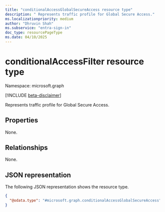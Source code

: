 ```yaml
---
title: "conditionalAccessGlobalSecureAccess resource type"
description: " Represents traffic profile for Global Secure Access."
ms.localizationpriority: medium
author: "Dhruvin Shah"
ms.subservice: "entra-sign-in"
doc_type: resourcePageType
ms.date: 04/10/2025
---
```


# conditionalAccessFilter resource type

Namespace: microsoft.graph

[!INCLUDE [beta-disclaimer](../../includes/beta-disclaimer.md)]

Represents traffic profile for Global Secure Access.

## Properties

None.

## Relationships

None.

## JSON representation

The following JSON representation shows the resource type.

<!-- { "blockType": "resource", "@odata.type": "microsoft.graph.conditionalAccessGlobalSecureAccess" } -->

```json
{
  "@odata.type": "#microsoft.graph.conditionalAccessGlobalSecureAccess"
}
```
